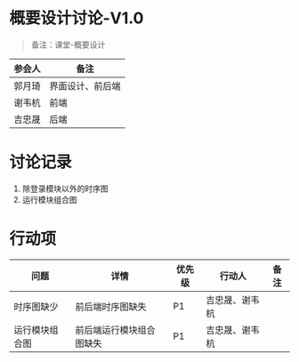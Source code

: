# 概要设计讨论-V1.0
> 备注：课堂-概要设计


|  参会人   | 备注 |
|  ----  | ----   |
| 郭月琦| 界面设计、前后端 |
| 谢韦杭| 前端 |
| 吉忠晟| 后端 |


# 讨论记录

1. 除登录模块以外的时序图
2. 运行模块组合图

# 行动项

| 问题 | 详情 |优先级| 行动人 |备注 |
| ----|----|----|----|----|
| 时序图缺少 | 前后端时序图缺失 | P1 | 吉忠晟、谢韦杭 | |
| 运行模块组合图 | 前后端运行模块组合图缺失 | P1 | 吉忠晟、谢韦杭 | |
